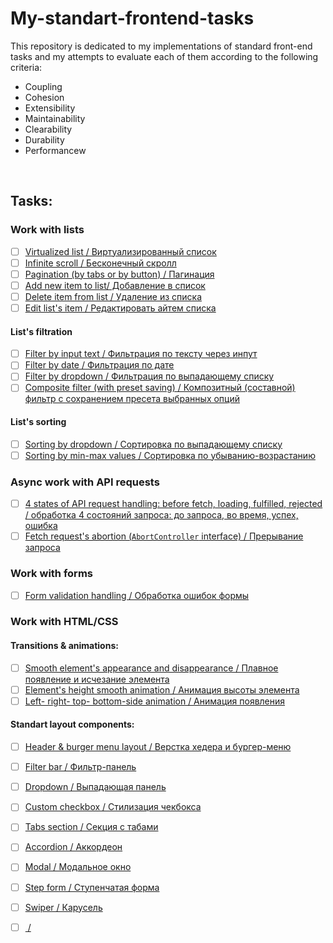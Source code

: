 # My-standart-frontend-tasks
This repository is dedicated to my implementations of standard front-end tasks and my attempts to evaluate each of them according to the following criteria:
* Coupling
* Cohesion
* Extensibility
* Maintainability
* Clearability
* Durability
* Performancew

<br/>

## Tasks:
### Work with lists
- [ ] [Virtualized list / Виртуализированный список]()
- [ ] [Infinite scroll / Бесконечный скролл]()
- [ ] [Pagination (by tabs or by button) / Пагинация]()
- [ ] [Add new item to list/ Добавление в список]()
- [ ] [Delete item from list / Удаление из списка]()
- [ ] [Edit list's item / Редактировать айтем списка]()
#### List's filtration
- [ ] [Filter by input text / Фильтрация по тексту через инпут]()
- [ ] [Filter by date / Фильтрация по дате]()
- [ ] [Filter by dropdown / Фильтрация по выпадающему списку]()
- [ ] [Composite filter (with preset saving) / Композитный (составной) фильтр с сохранением пресета выбранных опций]()
#### List's sorting
- [ ] [Sorting by dropdown / Сортировка по выпадающему списку]()
- [ ] [Sorting by min-max values / Сортировка по убыванию-возрастанию]()
### Async work with API requests
- [ ] [4 states of API request handling: before fetch, loading, fulfilled, rejected / обработка 4 состояний запроса: до запроса, во время, успех, ошибка ]()
- [ ] [Fetch request's abortion (`AbortController` interface) / Прерывание запроса]()
### Work with forms
- [ ] [Form validation handling / Обработка ошибок формы]()
### Work with HTML/CSS
#### Transitions & animations:
- [ ] [Smooth element's appearance and disappearance / Плавное появление и исчезание элемента]()
- [ ] [Element's height smooth animation / Анимация высоты элемента]()
- [ ] [Left- right- top- bottom-side animation / Анимация появления]()
#### Standart layout components:
- [ ] [Header & burger menu layout / Верстка хедера и бургер-меню]()
- [ ] [Filter bar / Фильтр-панель]()
- [ ] [Dropdown / Выпадающая панель]()
- [ ] [Custom checkbox / Стилизация чекбокса]()
- [ ] [Tabs section / Секция с табами](https://github.com/proehavshiy/My-standart-frontend-tasks/blob/main/Tabs.MD)
- [ ] [Accordion / Аккордеон]()
- [ ] [Modal / Модальное окно]()
- [ ] [Step form / Ступенчатая форма]()
- [ ] [Swiper / Карусель]()
- [ ] [ / ]()

